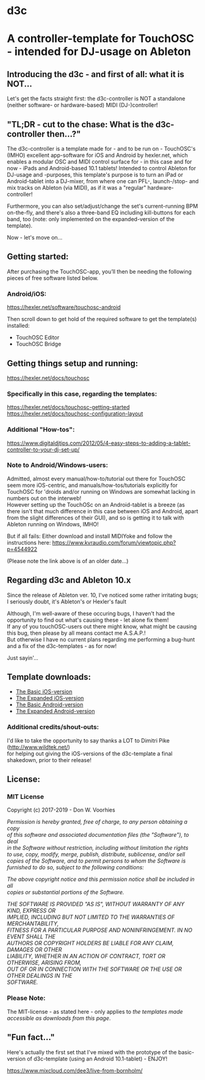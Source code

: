 # d3c
<h1>A controller-template for TouchOSC - intended for DJ-usage on Ableton</h1>

<h2>Introducing the d3c - and first of all: what it is NOT...</h2>
<p>Let's get the facts straight first: the d3c-controller is NOT a standalone (neither software- or hardware-based) MIDI (DJ-)controller!</p>

<h2>"TL;DR - cut to the chase: What is the d3c-controller then...?"</h2>
<p>The d3c-controller is a template made for - and to be run on - TouchOSC's (IMHO) excellent app-software for iOS and Android by hexler.net, which enables a modular OSC and MIDI control surface for - in this case and for now - iPads and Android-based 10.1 tablets! Intended to control Ableton for DJ-usage and -purposes, this template's purpose is to turn an iPad or Android-tablet into a DJ-mixer, from where one can PFL-, launch-/stop- and mix tracks on Ableton (via MIDI), as if it was a "regular" hardware-controller!</p>
<p>Furthermore, you can also set/adjust/change the set's current-running BPM on-the-fly, and there's also a three-band EQ including kill-buttons for each band, too (note: only implemented on the expanded-version of the template).</p>

<p>Now - let's move on...</p>

<h2>Getting started:</h2>
<p>After purchasing the TouchOSC-app, you’ll then be needing the following pieces of free software listed below.</p>
<h3>Android/iOS:</h3>
<p><a href="https://hexler.net/software/touchosc-android" title="Get the additional TouchOSC-software from here..." target="_blank" rel="noreferrer">https://hexler.net/software/touchosc-android</a></p>

<p>Then scroll down to get hold of the required software to get the template(s) installed: 
<ul>
<li>TouchOSC Editor</li>
<li>TouchOSC Bridge</li>
</ul></p>

<h2>Getting things setup and running:</h2>

<p><a href="https://hexler.net/docs/touchosc" title="TouchOSC documnetation" target="_blank" rel="noreferrer">https://hexler.net/docs/touchosc</a></p>

<h3>Specifically in this case, regarding the templates:</h3>

<p><a href="https://hexler.net/docs/touchosc-getting-started" title="TouchOSC - Getting Started" target="_blank" rel="noreferrer">https://hexler.net/docs/touchosc-getting-started</a>
<br>
<a href="https://hexler.net/docs/touchosc" title="TouchOSC Layout Configuration" target="_blank" rel="noreferrer">https://hexler.net/docs/touchosc-configuration-layout</a>
</p>
<h3>Additional "How-tos":</h3>
<p><a href="https://www.digitaldjtips.com/2012/05/4-easy-steps-to-adding-a-tablet-controller-to-your-dj-set-up/" title="4 easy step to adding a tablet..." target="_blank" rel="noreferrer">https://www.digitaldjtips.com/2012/05/4-easy-steps-to-adding-a-tablet-controller-to-your-dj-set-up/</a></p>

<h3>Note to Android/Windows-users:</h3>
<p>Admitted, almost every manual/how-to/tutorial out there for TouchOSC seem more iOS-centric, and manuals/how-tos/tutorials explicitly for TouchOSC for 'droids and/or running on Windows are somewhat lacking in numbers out on the interweb!<br>
However setting up the TouchOSc on an Android-tablet is a breeze (as there isn't that much difference in this case between iOS and Android, apart from the slight differences of their GUI), and so is getting it to talk with Ableton running on Windows, IMHO!</p>
<p>But if all fails: Either download and install MIDIYoke and follow the instructions here: <a href="https://www.kvraudio.com/forum/viewtopic.php?p=4544922" title="Setup tutorial for TouchOSC on an Android Phone..." target="_blank" rel="noreferrer">https://www.kvraudio.com/forum/viewtopic.php?p=4544922</a></p>
<p>(Please note the link above is of an older date...)</p>  


<h2>Regarding d3c and Ableton 10.x</h2>
<p>Since the release of Ableton ver. 10, I've noticed some rather irritating bugs; I seriously doubt, it's Ableton's or Hexler's fault</p>
<p>Although, I'm well-aware of these occuring bugs, I haven't had the opportunity to find out what's causing these - let alone fix them!<br> If any of you touchOSC-users out there might know, what might be causing this bug, then please by all means contact me A.S.A.P.!<br> But otherwise I have no current plans regarding me performing a bug-hunt and a fix of the d3c-templates - as for now!</p>
<p>Just sayin'...</p>

<h2>Template downloads:</h2>
<ul>
  <li><a href="https://github.com/donvoorhies/d3c/blob/master/d3c_iOS.touchosc?raw=true">The Basic iOS-version</a></li>
  <li><a href="https://github.com/donvoorhies/d3c/blob/master/d3c-ext_iOS.touchosc?raw=true">The Expanded iOS-version</a></li>
  <li><a href="https://github.com/donvoorhies/d3c/blob/master/d3c_Android.touchosc?raw=true">The Basic Android-version</a></li>
  <li><a href="https://github.com/donvoorhies/d3c/blob/master/d3c-ext_Android.touchosc?raw=true">The Expanded Android-version</a></li>
</ul>

<h3>Additional credits/shout-outs:</h3>
<p>I'd like to take the opportunity to say thanks a LOT to Dimitri Pike (<a href="http://www.wildtek.net/" title="To the Wildtek website" target="_blank" rel="noreferrer">http://www.wildtek.net/</a>)<br>
for helping out giving the iOS-versions of the d3c-template a final shakedown, prior to their release!</p>

<h2>License:</h2>
<h3>MIT License</h3>
<p>Copyright (c) 2017-2019 - Don W. Voorhies</p>

<p><i>Permission is hereby granted, free of charge, to any person obtaining a copy<br>
of this software and associated documentation files (the "Software"), to deal<br>
in the Software without restriction, including without limitation the rights<br>
to use, copy, modify, merge, publish, distribute, sublicense, and/or sell<br>
copies of the Software, and to permit persons to whom the Software is<br>
  furnished to do so, subject to the following conditions:</i></p>

<p><i>The above copyright notice and this permission notice shall be included in all<br>
  copies or substantial portions of the Software.</i></p>

<p><i>THE SOFTWARE IS PROVIDED "AS IS", WITHOUT WARRANTY OF ANY KIND, EXPRESS OR<br>
IMPLIED, INCLUDING BUT NOT LIMITED TO THE WARRANTIES OF MERCHANTABILITY,<br>
FITNESS FOR A PARTICULAR PURPOSE AND NONINFRINGEMENT. IN NO EVENT SHALL THE<br>
AUTHORS OR COPYRIGHT HOLDERS BE LIABLE FOR ANY CLAIM, DAMAGES OR OTHER<br>
LIABILITY, WHETHER IN AN ACTION OF CONTRACT, TORT OR OTHERWISE, ARISING FROM,<br>
OUT OF OR IN CONNECTION WITH THE SOFTWARE OR THE USE OR OTHER DEALINGS IN THE<br>
SOFTWARE.</i></p>

<h3>Please Note:</h3>
<p>The MIT-license - as stated here - only applies to <i>the templates made accessible as downloads from this page</i>.</p> 

<h2>&quot;Fun fact...&quot;</h2>
<p>Here's actually the first set that I've mixed with the prototype of the basic-version of d3c-template (using an Android 10.1-tablet) - ENJOY!</p> <a href="https://www.mixcloud.com/dee3/live-from-an-island-remastered/" title="The Live From An Island set at Mixcloud" target="_blank" rel="noreferrer">https://www.mixcloud.com/dee3/live-from-bornholm/</a> 

